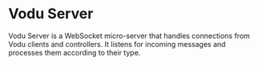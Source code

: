 # Vodu Server

Vodu Server is a WebSocket micro-server that handles connections from Vodu clients and controllers. It listens for incoming messages and processes them according to their type.

